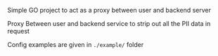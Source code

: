 Simple GO project to act as a proxy between user and backend server 

Proxy Between user and backend service to strip out all the PII data in request

Config examples are given in `./example/` folder